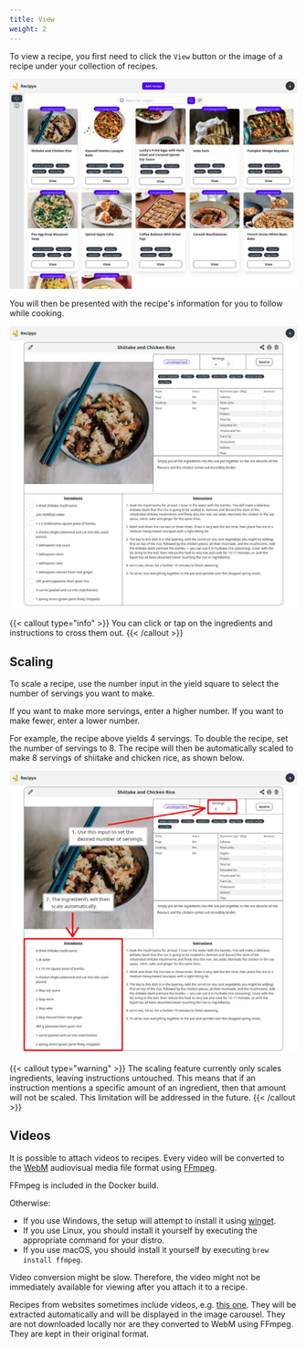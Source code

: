 ```yaml
---
title: View
weight: 2
---
```


To view a recipe, you first need to click the `View` button or the image of a recipe under your collection of recipes.

![](images/view-recipe-enter.webp)

You will then be presented with the recipe's information for you
to follow while cooking. 

![](images/view-recipe.webp)

{{< callout type="info" >}}
You can click or tap on the ingredients
and instructions to cross them out.
{{< /callout >}}

## Scaling

To scale a recipe, use the number input in the yield square to select the number of servings you want to make.

If you want to make more servings, enter a higher number.
If you want to make fewer, enter a lower number.

For example, the recipe above yields 4 servings. To double the recipe, set the number of servings to 8.
The recipe will then be automatically scaled to make 8 servings of shiitake and chicken rice, as shown below.

![](images/view-recipe-scale.webp)

{{< callout type="warning" >}}
The scaling feature currently only scales ingredients, leaving instructions untouched. This
means that if an instruction mentions a specific amount of an ingredient, then that amount will
not be scaled. This limitation will be addressed in the future.
{{< /callout >}}

## Videos

It is possible to attach videos to recipes. Every video will be converted to the
[WebM](https://en.wikipedia.org/wiki/WebM) audiovisual media file format using [FFmpeg](https://en.wikipedia.org/wiki/FFmpeg).

FFmpeg is included in the Docker build. 

Otherwise:
- If you use Windows, the setup will attempt to install it using [winget](https://learn.microsoft.com/en-us/windows/package-manager/winget/).
- If you use Linux, you should install it yourself by executing the appropriate command for your distro.
- If you use macOS, you should install it yourself by executing `brew install ffmpeg`.

Video conversion might be slow. Therefore, the video might not be immediately available for viewing after you attach it to a recipe.

Recipes from websites sometimes include videos, e.g. [this one](https://www.allrecipes.com/recipe/10813/best-chocolate-chip-cookies/).
They will be extracted automatically and will be displayed in the image carousel. They are not downloaded locally nor
are they converted to WebM using FFmpeg. They are kept in their original format.